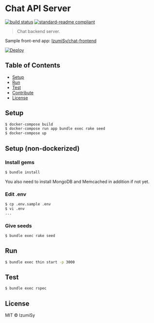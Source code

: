 # Chat API Server
[![build status](https://circleci.com/gh/IzumiSy/chat-api-server.svg?style=shield&circle-token=a8ab869724415d9d09f918fa716bf41a8ea45188)](https://circleci.com/gh/IzumiSy/chat-api-server)
[![standard-readme compliant](https://img.shields.io/badge/standard--readme-OK-green.svg?style=flat-square)](https://github.com/RichardLitt/standard-readme)

> Chat backend server.

Sample front-end app: [IzumiSy/chat-frontend](https://github.com/IzumiSy/chat-frontend)

[![Deploy](https://www.herokucdn.com/deploy/button.svg)](https://heroku.com/deploy)

## Table of Contents
- [Setup](#Setup)
- [Run](#Run)
- [Test](#Test)
- [Contribute](#Contribute)
- [License](#License)

## Setup
```bash
$ docker-compose build
$ docker-compose run app bundle exec rake seed
$ docker-compose up
```

## Setup (non-dockerized)
### Install gems
```bash
$ bundle install
```
You also need to install MongoDB and Memcached in addition if not yet.

### Edit .env
```bash
$ cp .env.sample .env
$ vi .env
...
```

### Give seeds
```bash
$ bundle exec rake seed
```

## Run
```bash
$ bundle exec thin start -p 3000
```

## Test
```bash
$ bundle exec rspec
```

## License
MIT © IzumiSy
